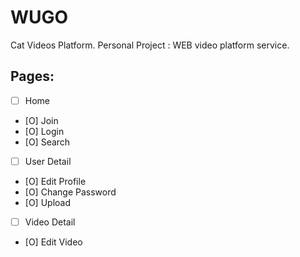 # WUGO

Cat Videos Platform.
Personal Project : WEB video platform service.

## Pages:

- [ ] Home
- [O] Join
- [O] Login
- [O] Search

- [ ] User Detail
- [O] Edit Profile
- [O] Change Password
- [O] Upload
- [ ] Video Detail
- [O] Edit Video
